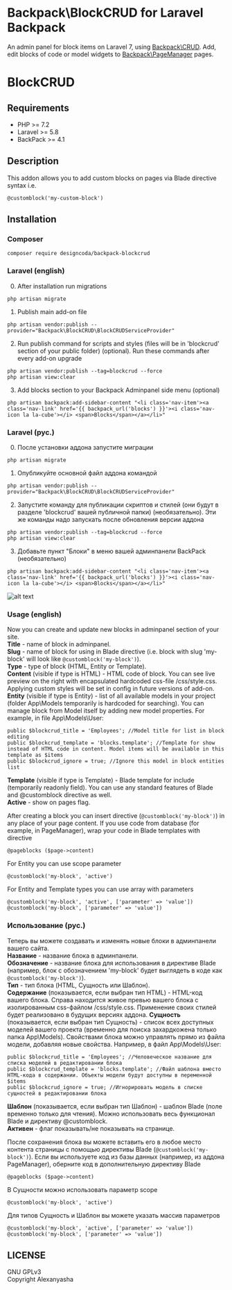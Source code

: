 # Backpack\BlockCRUD for Laravel Backpack

An admin panel for block items on Laravel 7, using [Backpack\CRUD](https://github.com/Laravel-Backpack/crud). Add, edit blocks of code or model widgets to [Backpack\PageManager](https://github.com/Laravel-Backpack/pagemanager) pages. 

# BlockCRUD

## Requirements
- PHP >= 7.2
- Laravel >= 5.8
- BackPack >= 4.1
 
## Description
This addon allows you to add custom blocks on pages via Blade directive syntax i.e.
```
@customblock('my-custom-block')
```


## Installation

### Composer
```
composer require designcoda/backpack-blockcrud
```

### Laravel (english)

0. After installation run migrations 
```
php artisan migrate
```

1. Publish main add-on file
```
php artisan vendor:publish --provider="Backpack\BlockCRUD\BlockCRUDServiceProvider"
```

2. Run publish command for scripts and styles (files will be in 'blockcrud' section of your public folder) (optional). Run these commands after every add-on upgrade
```
php artisan vendor:publish --tag=blockcrud --force
php artisan view:clear
```

3. Add blocks section to your Backpack Adminpanel side menu (optional)
```
php artisan backpack:add-sidebar-content "<li class='nav-item'><a class='nav-link' href='{{ backpack_url('blocks') }}'><i class='nav-icon la la-cube'></i> <span>Blocks</span></a></li>"
```


### Laravel (рус.)

0. После установки аддона запустите миграции 
```
php artisan migrate
```

1. Опубликуйте основной файл аддона командой
```
php artisan vendor:publish --provider="Backpack\BlockCRUD\BlockCRUDServiceProvider"
```

2. Запустите команду для публикации скриптов и стилей (они будут в разделе 'blockcrud' вашей публичной папки) (необязательно). Эти же команды надо запускать после обновления версии аддона  
```
php artisan vendor:publish --tag=blockcrud --force
php artisan view:clear
```

3. Добавьте пункт "Блоки" в меню вашей админпанели BackPack (необязательно)
```
php artisan backpack:add-sidebar-content "<li class='nav-item'><a class='nav-link' href='{{ backpack_url('blocks') }}'><i class='nav-icon la la-cube'></i> <span>Blocks</span></a></li>"
```  


![alt text](http://dl4.joxi.net/drive/2020/09/08/0003/2602/219690/90/ce45fd6f72.png "Live preview")  


### Usage (english)

Now you can create and update new blocks in adminpanel section of your site.  
**Title** - name of block in adminpanel.  
**Slug** - name of block for using in Blade directive (i.e. block with slug 'my-block' will look like `@customblock('my-block')`).  
**Type** - type of block (HTML, Entity or Template).  
**Content** (visible if type is HTML) - HTML code of block. You can see live preview on the right with encapsulated hardcoded css-file /css/style.css. Applying custom styles will be set in config in future versions of add-on.  
**Entity** (visible if type is Entity) - list of all available models in your project (folder App\Models temporarily is hardcoded for searching). You can manage block from Model itself by adding new model properties. For example, in file App\Models\User:  
```
public $blockcrud_title = 'Employees'; //Model title for list in block editing
public $blockcrud_template = 'blocks.template'; //Template for show instead of HTML code in content. Model items will be available in this template as $items
public $blockcrud_ignore = true; //Ignore this model in block entities list
```
**Template** (visible if type is Template) - Blade template for include (temporarily readonly field). You can use any standard features of Blade and @customblock directive as well.  
**Active** - show on pages flag.  

After creating a block you can insert directive (`@customblock('my-block')`) in any place of your page content. If you use code from database (for example, in PageManager), wrap your code in Blade templates with directive
```
@pageblocks ($page->content)
```
For Entity you can use scope parameter  
```
@customblock('my-block', 'active')
```
For Entity and Template types you can use array with parameters  
```
@customblock('my-block', 'active', ['parameter' => 'value'])
@customblock('my-block', ['parameter' => 'value'])
```

### Использование (рус.)

Теперь вы можете создавать и изменять новые блоки в админпанели вашего сайта.  
**Название** - название блока в админпанели.  
**Обозначение** - название блока для использования в директиве Blade (например, блок с обозначением 'my-block' будет выглядеть в коде как `@customblock('my-block')`).  
**Тип** - тип блока (HTML, Сущность или Шаблон).  
**Содержание** (показывается, если выбран тип HTML) - HTML-код вашего блока. Справа находится живое превью вашего блока с изолированным css-файлом /css/style.css. Применение своих стилей будет реализовано в будущих версиях аддона. 
**Сущность** (показывается, если выбран тип Сущность) - список всех доступных моделей вашего проекта (временно для поиска захардкожена только папка App\Models). Свойствами блока можно управлять прямо из файла модели, добавляя новые свойства. Например, в файл App\Models\User:  
```
public $blockcrud_title = 'Employees'; //Человеческое название для списка моделей в редактировании блока
public $blockcrud_template = 'blocks.template'; //Файл шаблона вместо HTML-кода в содержании. Объекты модели будут доступны в переменной $items
public $blockcrud_ignore = true; //Игнорировать модель в списке сущностей в редактировании блока
``` 
**Шаблон** (показывается, если выбран тип Шаблон) - шаблон Blade (поле временно только для чтения). Можно использовать весь функционал Blade и директиву @customblock.  
**Активен** - флаг показывать/не показывать на странице.  

После сохранения блока вы можете вставить его в любое место контента страницы с помощью директивы Blade (`@customblock('my-block')`). Если вы используете код из базы данных (например, из аддона PageManager), оберните код в дополнительную директиву Blade
```
@pageblocks ($page->content)
```
В Сущности можно использовать параметр scope  
```
@customblock('my-block', 'active')
```
Для типов Сущность и Шаблон вы можете указать массив параметров  
```
@customblock('my-block', 'active', ['parameter' => 'value'])
@customblock('my-block', ['parameter' => 'value'])
```


## LICENSE
GNU GPLv3  
Copyright Alexanyasha